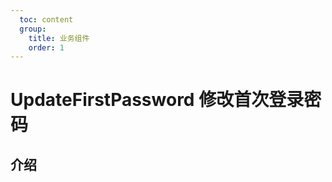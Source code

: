 ```yaml
---
  toc: content
  group:
    title: 业务组件
    order: 1
---
```


# UpdateFirstPassword 修改首次登录密码

## 介绍

<code src="./demos/index.tsx"></code>
